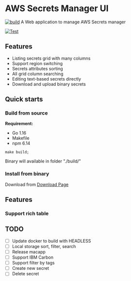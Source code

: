 # AWS Secrets Manager UI
[![build](https://github.com/ledongthuc/awssecretsmanagerui/actions/workflows/build.yml/badge.svg?branch=main)](https://github.com/ledongthuc/awssecretsmanagerui/actions/workflows/build.yml)
A Web application to manage AWS Secrets manager

[![Test](https://github.com/ledongthuc/awssecretsmanagerui/actions/workflows/deploy.yml/badge.svg)](https://github.com/ledongthuc/awssecretsmanagerui/actions/workflows/deploy.yml)

## Features
 - Listing secrets grid with many columns
 - Support region switching
 - Secrets attributes sorting
 - All grid column searching
 - Editing text-based secrets directly
 - Download and upload binary secrets

## Quick starts

### Build from source

**Requirement:**
 - Go 1.16
 - Makefile
 - npm 6.14

```
make build;
```

Binary will available in folder "./build/"

### Install from binary

Download from [Download Page](https://github.com/ledongthuc/awssecretsmanagerui/wiki/Download)

## Features

### Support rich table



## TODO
 - [ ] Update docker to build with HEADLESS
 - [ ] Local storage sort, filter, search
 - [ ] Release macapp
 - [ ] Support IBM Carbon
 - [ ] Support filter by tags
 - [ ] Create new secret
 - [ ] Delete secret
